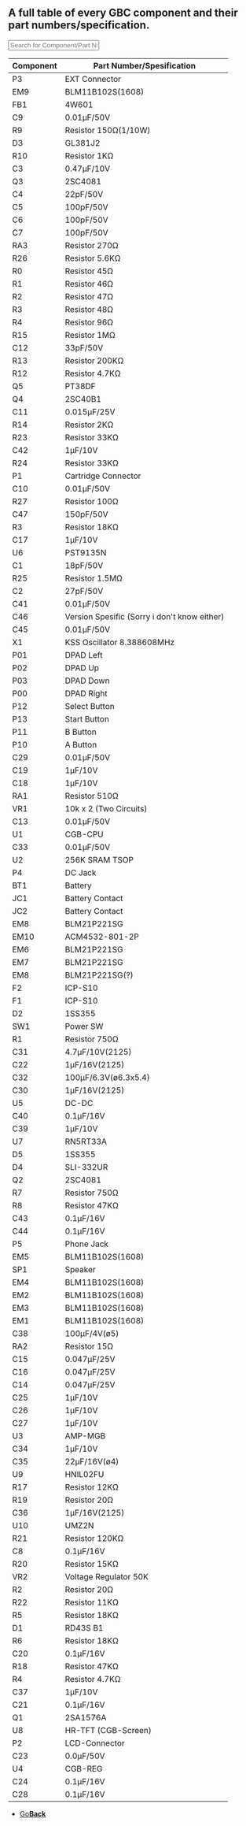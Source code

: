 <link href="table.css" rel="stylesheet">
<script src="jquery-3.2.1.min.js"></script>
<script type="text/javascript" charset="utf8" src="//cdn.datatables.net/1.10.16/js/jquery.dataTables.js"></script>
<script>
$(document).ready( function () {
    $('#GBCTable').DataTable( {
        paging: false,
		searching: true,
		dom: 'tpri'
    } );
} );
</script>

<script>
function searchFunction() {

    var table = $('#GBCTable').DataTable();
	var input = document.getElementById("GBCInput");
    table.search( input.value ).draw();
};
</script>

## A full table of every GBC component and their part numbers/specification.

<input type="text" id="GBCInput" onkeyup="searchFunction()" placeholder="Search for Component/Part Number/Spesification">

<table id="GBCTable" class="display">
    <thead>
        <tr>
            <th>Component</th>
            <th>Part Number/Spesification</th>
        </tr>
    </thead>
    <tbody>
  <tr>
    <td>P3</td>
    <td>EXT Connector</td>
  </tr>
  <tr>
    <td>EM9</td>
    <td>BLM11B102S(1608)</td>
  </tr>
  <tr>
    <td>FB1</td>
    <td>4W601</td>
  </tr>
  <tr>
    <td>C9</td>
    <td>0.01µF/50V</td>
  </tr>
  <tr>
    <td>R9</td>
    <td>Resistor 150Ω(1/10W)</td>
  </tr>
  <tr>
    <td>D3</td>
    <td>GL381J2</td>
  </tr>
  <tr>
    <td>R10</td>
    <td>Resistor 1KΩ</td>
  </tr>
  <tr>
    <td>C3</td>
    <td>0.47µF/10V</td>
  </tr>
  <tr>
    <td>Q3</td>
    <td>2SC4081</td>
  </tr>
  <tr>
    <td>C4</td>
    <td>22pF/50V</td>
  </tr>
  <tr>
    <td>C5</td>
    <td>100pF/50V</td>
  </tr>
  <tr>
    <td>C6</td>
    <td>100pF/50V</td>
  </tr>
  <tr>
    <td>C7</td>
    <td>100pF/50V</td>
  </tr>
  <tr>
    <td>RA3</td>
    <td>Resistor 270Ω</td>
  </tr>
  <tr>
    <td>R26</td>
    <td>Resistor 5.6KΩ</td>
  </tr>
  <tr>
    <td>R0</td>
    <td>Resistor 45Ω</td>
  </tr>
  <tr>
    <td>R1</td>
    <td>Resistor 46Ω</td>
  </tr>
  <tr>
    <td>R2</td>
    <td>Resistor 47Ω</td>
  </tr>
  <tr>
    <td>R3</td>
    <td>Resistor 48Ω</td>
  </tr>
  <tr>
    <td>R4</td>
    <td>Resistor 96Ω</td>
  </tr>
  <tr>
    <td>R15</td>
    <td>Resistor 1MΩ</td>
  </tr>
  <tr>
    <td>C12</td>
    <td>33pF/50V</td>
  </tr>
  <tr>
    <td>R13</td>
    <td>Resistor 200KΩ</td>
  </tr>
  <tr>
    <td>R12</td>
    <td>Resistor 4.7KΩ</td>
  </tr>
  <tr>
    <td>Q5</td>
    <td>PT38DF</td>
  </tr>
  <tr>
    <td>Q4</td>
    <td>2SC40B1</td>
  </tr>
  <tr>
    <td>C11</td>
    <td>0.015µF/25V</td>
  </tr>
  <tr>
    <td>R14</td>
    <td>Resistor 2KΩ</td>
  </tr>
  <tr>
    <td>R23</td>
    <td>Resistor 33KΩ</td>
  </tr>
  <tr>
    <td>C42</td>
    <td>1µF/10V</td>
  </tr>
  <tr>
    <td>R24</td>
    <td>Resistor 33KΩ</td>
  </tr>
  <tr>
    <td>P1</td>
    <td>Cartridge Connector</td>
  </tr>
  <tr>
    <td>C10</td>
    <td>0.01µF/50V</td>
  </tr>
  <tr>
    <td>R27</td>
    <td>Resistor 100Ω</td>
  </tr>
  <tr>
    <td>C47</td>
    <td>150pF/50V</td>
  </tr>
  <tr>
    <td>R3</td>
    <td>Resistor 18KΩ</td>
  </tr>
  <tr>
    <td>C17</td>
    <td>1µF/10V</td>
  </tr>
  <tr>
    <td>U6</td>
    <td>PST9135N</td>
  </tr>
  <tr>
    <td>C1</td>
    <td>18pF/50V</td>
  </tr>
  <tr>
    <td>R25</td>
    <td>Resistor 1.5MΩ</td>
  </tr>
  <tr>
    <td>C2</td>
    <td>27pF/50V</td>
  </tr>
  <tr>
    <td>C41</td>
    <td>0.01µF/50V</td>
  </tr>
  <tr>
    <td>C46</td>
    <td>Version Spesific (Sorry i don't know either)</td>
  </tr>
  <tr>
    <td>C45</td>
    <td>0.01µF/50V</td>
  </tr>
  <tr>
    <td>X1</td>
    <td>KSS Oscillator 8.388608MHz</td>
  </tr>
  <tr>
    <td>P01</td>
    <td>DPAD Left</td>
  </tr>
  <tr>
    <td>P02</td>
    <td>DPAD Up</td>
  </tr>
  <tr>
    <td>P03</td>
    <td>DPAD Down</td>
  </tr>
  <tr>
    <td>P00</td>
    <td>DPAD Right</td>
  </tr>
  <tr>
    <td>P12</td>
    <td>Select Button</td>
  </tr>
  <tr>
    <td>P13</td>
    <td>Start Button</td>
  </tr>
  <tr>
    <td>P11</td>
    <td>B Button</td>
  </tr>
  <tr>
    <td>P10</td>
    <td>A Button</td>
  </tr>
  <tr>
    <td>C29</td>
    <td>0.01µF/50V</td>
  </tr>
  <tr>
    <td>C19</td>
    <td>1µF/10V</td>
  </tr>
  <tr>
    <td>C18</td>
    <td>1µF/10V</td>
  </tr>
  <tr>
    <td>RA1</td>
    <td>Resistor 510Ω</td>
  </tr>
  <tr>
    <td>VR1</td>
    <td>10k x 2 (Two Circuits)</td>
  </tr>
  <tr>
    <td>C13</td>
    <td>0.01µF/50V</td>
  </tr>
  <tr>
    <td>U1</td>
    <td>CGB-CPU</td>
  </tr>
  <tr>
    <td>C33</td>
    <td>0.01µF/50V</td>
  </tr>
  <tr>
    <td>U2</td>
    <td>256K SRAM TSOP</td>
  </tr>
  <tr>
    <td>P4</td>
    <td>DC Jack</td>
  </tr>
  <tr>
    <td>BT1</td>
    <td>Battery</td>
  </tr>
  <tr>
    <td>JC1</td>
    <td>Battery Contact</td>
  </tr>
  <tr>
    <td>JC2</td>
    <td>Battery Contact</td>
  </tr>
  <tr>
    <td>EM8</td>
    <td>BLM21P221SG</td>
  </tr>
  <tr>
    <td>EM10</td>
    <td>ACM4532-801-2P</td>
  </tr>
  <tr>
    <td>EM6</td>
    <td>BLM21P221SG</td>
  </tr>
  <tr>
    <td>EM7</td>
    <td>BLM21P221SG</td>
  </tr>
  <tr>
    <td>EM8</td>
    <td>BLM21P221SG(?)</td>
  </tr>
  <tr>
    <td>F2</td>
    <td>ICP-S10</td>
  </tr>
  <tr>
    <td>F1</td>
    <td>ICP-S10</td>
  </tr>
  <tr>
    <td>D2</td>
    <td>1SS355</td>
  </tr>
  <tr>
    <td>SW1</td>
    <td>Power SW</td>
  </tr>
  <tr>
    <td>R1</td>
    <td>Resistor 750Ω</td>
  </tr>
  <tr>
    <td>C31</td>
    <td>4.7µF/10V(2125)</td>
  </tr>
  <tr>
    <td>C22</td>
    <td>1µF/16V(2125)</td>
  </tr>
  <tr>
    <td>C32</td>
    <td>100µF/6.3V(ø6.3x5.4)</td>
  </tr>
  <tr>
    <td>C30</td>
    <td>1µF/16V(2125)</td>
  </tr>
  <tr>
    <td>U5</td>
    <td>DC-DC</td>
  </tr>
  <tr>
    <td>C40</td>
    <td>0.1µF/16V</td>
  </tr>
  <tr>
    <td>C39</td>
    <td>1µF/10V</td>
  </tr>
  <tr>
    <td>U7</td>
    <td>RN5RT33A</td>
  </tr>
  <tr>
    <td>D5</td>
    <td>1SS355</td>
  </tr>
  <tr>
    <td>D4</td>
    <td>SLI-332UR</td>
  </tr>
  <tr>
    <td>Q2</td>
    <td>2SC4081</td>
  </tr>
  <tr>
    <td>R7</td>
    <td>Resistor 750Ω</td>
  </tr>
  <tr>
    <td>R8</td>
    <td>Resistor 47KΩ</td>
  </tr>
  <tr>
    <td>C43</td>
    <td>0.1µF/16V</td>
  </tr>
  <tr>
    <td>C44</td>
    <td>0.1µF/16V</td>
  </tr>
  <tr>
    <td>P5</td>
    <td>Phone Jack</td>
  </tr>
  <tr>
    <td>EM5</td>
    <td>BLM11B102S(1608)</td>
  </tr>
  <tr>
    <td>SP1</td>
    <td>Speaker</td>
  </tr>
  <tr>
    <td>EM4</td>
    <td>BLM11B102S(1608)</td>
  </tr>
  <tr>
    <td>EM2</td>
    <td>BLM11B102S(1608)</td>
  </tr>
  <tr>
    <td>EM3</td>
    <td>BLM11B102S(1608)</td>
  </tr>
  <tr>
    <td>EM1</td>
    <td>BLM11B102S(1608)</td>
  </tr>
  <tr>
    <td>C38</td>
    <td>100µF/4V(ø5)</td>
  </tr>
  <tr>
    <td>RA2</td>
    <td>Resistor 15Ω</td>
  </tr>
  <tr>
    <td>C15</td>
    <td>0.047µF/25V</td>
  </tr>
  <tr>
    <td>C16</td>
    <td>0.047µF/25V</td>
  </tr>
  <tr>
    <td>C14</td>
    <td>0.047µF/25V</td>
  </tr>
  <tr>
    <td>C25</td>
    <td>1µF/10V</td>
  </tr>
  <tr>
    <td>C26</td>
    <td>1µF/10V</td>
  </tr>
  <tr>
    <td>C27</td>
    <td>1µF/10V</td>
  </tr>
  <tr>
    <td>U3</td>
    <td>AMP-MGB</td>
  </tr>
  <tr>
    <td>C34</td>
    <td>1µF/10V</td>
  </tr>
  <tr>
    <td>C35</td>
    <td>22µF/16V(ø4)</td>
  </tr>
  <tr>
    <td>U9</td>
    <td>HNIL02FU</td>
  </tr>
  <tr>
    <td>R17</td>
    <td>Resistor 12KΩ</td>
  </tr>
  <tr>
    <td>R19</td>
    <td>Resistor 20Ω</td>
  </tr>
  <tr>
    <td>C36</td>
    <td>1µF/16V(2125)</td>
  </tr>
  <tr>
    <td>U10</td>
    <td>UMZ2N</td>
  </tr>
  <tr>
    <td>R21</td>
    <td>Resistor 120KΩ</td>
  </tr>
  <tr>
    <td>C8</td>
    <td>0.1µF/16V</td>
  </tr>
  <tr>
    <td>R20</td>
    <td>Resistor 15KΩ</td>
  </tr>
  <tr>
    <td>VR2</td>
    <td>Voltage Regulator 50K</td>
  </tr>
  <tr>
    <td>R2</td>
    <td>Resistor 20Ω</td>
  </tr>
  <tr>
    <td>R22</td>
    <td>Resistor 11KΩ</td>
  </tr>
  <tr>
    <td>R5</td>
    <td>Resistor 18KΩ</td>
  </tr>
  <tr>
    <td>D1</td>
    <td>RD43S B1</td>
  </tr>
  <tr>
    <td>R6</td>
    <td>Resistor 18KΩ</td>
  </tr>
  <tr>
    <td>C20</td>
    <td>0.1µF/16V</td>
  </tr>
  <tr>
    <td>R18</td>
    <td>Resistor 47KΩ</td>
  </tr>
  <tr>
    <td>R4</td>
    <td>Resistor 4.7KΩ</td>
  </tr>
  <tr>
    <td>C37</td>
    <td>1µF/10V</td>
  </tr>
  <tr>
    <td>C21</td>
    <td>0.1µF/16V</td>
  </tr>
  <tr>
    <td>Q1</td>
    <td>2SA1576A</td>
  </tr>
  <tr>
    <td>U8</td>
    <td>HR-TFT (CGB-Screen)</td>
  </tr>
  <tr>
    <td>P2</td>
    <td>LCD-Connector</td>
  </tr>
  <tr>
    <td>C23</td>
    <td>0.0µF/50V</td>
  </tr>
  <tr>
    <td>U4</td>
    <td>CGB-REG</td>
  </tr>
  <tr>
    <td>C24</td>
    <td>0.1µF/16V</td>
  </tr>
  <tr>
    <td>C28</td>
    <td>0.1µF/16V</td>
  </tr>
 </tbody>
</table>

<onebutton>
<ul>
            <li><a href="../">Go<strong>Back</strong></a></li>
          </ul>
</onebutton>

